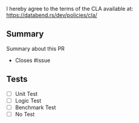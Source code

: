I hereby agree to the terms of the CLA available at: https://databend.rs/dev/policies/cla/

## Summary

Summary about this PR

- Closes #issue

## Tests
- [ ] Unit Test
- [ ] Logic Test
- [ ] Benchmark Test
- [ ] No Test
